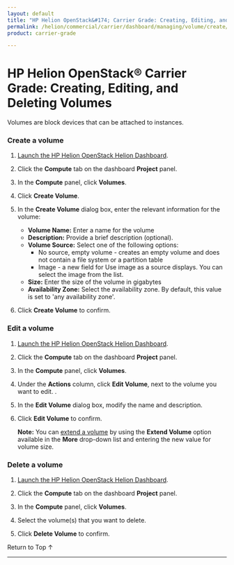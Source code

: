 ```yaml
---
layout: default
title: "HP Helion OpenStack&#174; Carrier Grade: Creating, Editing, and Deleting Volumes"
permalink: /helion/commercial/carrier/dashboard/managing/volume/create/
product: carrier-grade

---
```

<!--PUBLISHED-->

<script>

function PageRefresh {
onLoad="window.refresh"
}

PageRefresh();

</script>

<!--
<p style="font-size: small;"> <a href="/helion/commercial/carrier/ga1/install/">&#9664; PREV</a> | <a href="/helion/commercial/carrier/ga1/install-overview/">&#9650; UP</a> | <a href="/helion/commercial/carrier/ga1/">NEXT &#9654;</a></p> 
-->

# HP Helion OpenStack&#174; Carrier Grade: Creating, Editing, and Deleting Volumes

Volumes are block devices that can be attached to instances.

### Create a volume ###

1. [Launch the HP Helion OpenStack Helion Dashboard](/helion/openstack/carrier/dashboard/login/).

2. Click the **Compute** tab on the dashboard **Project** panel.

3. In the **Compute** panel, click **Volumes**.

4. Click **Create Volume**.

5. In the **Create Volume** dialog box, enter the relevant information for the volume: 

	* **Volume Name:** Enter a name for the volume  
	* **Description:** Provide a brief description (optional).  
	* **Volume Source:** Select one of the following options: 
		* No source, empty volume - creates an empty volume and does not contain a file system or a partition table  
		* Image - a new field for Use image as a source displays. You can select the image from the list.  
	* **Size:** Enter the size of the volume in gigabytes  	
	* **Availability Zone:** Select the availability zone. By default, this value is set to 'any availability zone'.  

6. Click **Create Volume** to confirm.  

### Edit a volume ###

1. [Launch the HP Helion OpenStack Helion Dashboard](/helion/openstack/carrier/dashboard/login/).

2. Click the **Compute** tab on the dashboard **Project** panel.

3. In the **Compute** panel, click **Volumes**.

4. Under the **Actions** column, click **Edit Volume**, next to the volume you want to edit.  	.

5. In the **Edit Volume** dialog box, modify the name and description.

6. Click **Edit Volume** to confirm. 

	**Note:** You can [extend a volume](/helion/commercial/carrier/dashboard/managing/volume/extend/) by using the **Extend Volume** option available in the **More** drop-down list and entering the new value for volume size.

### Delete a volume ###

1. [Launch the HP Helion OpenStack Helion Dashboard](/helion/openstack/carrier/dashboard/login/).

2. Click the **Compute** tab on the dashboard **Project** panel.

3. In the **Compute** panel, click **Volumes**.

4. Select the volume(s) that you want to delete.

5. Click **Delete Volume** to confirm.

<p><a href="#top" style="padding:14px 0px 14px 0px; text-decoration: none;"> Return to Top &#8593; </a></p>


----
